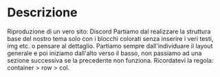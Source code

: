 # Descrizione

Riproduzione di un vero sito: Discord Partiamo dal realizzare la struttura base del nostro tema solo con i blocchi colorati senza inserire i veri testi, img etc. o pensare al dettaglio. Partiamo sempre dall'individuare il layout generale e poi iniziamo dall'alto verso il basso, non passiamo ad una sezione successiva se la precedente non funziona. Ricordatevi la regola: container > row > col.